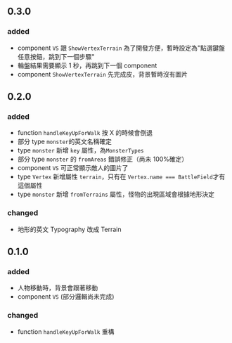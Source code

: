 ## 0.3.0

### added

- component `VS` 跟 `ShowVertexTerrain` 為了開發方便，暫時設定為"點選鍵盤任意按鈕，跳到下一個步驟"
- 輪盤結果需要顯示 1 秒，再跳到下一個 component
- component `ShowVertexTerrain` 先完成皮，背景暫時沒有圖片

## 0.2.0

### added

- function `handleKeyUpForWalk` 按 X 的時候會倒退
- 部分 type `monster`的英文名稱確定
- type `monster` 新增 `key` 屬性，為`MonsterTypes`
- 部分 type `monster` 的 `fromAreas` 錯誤修正（尚未 100%確定）
- component `VS` 可正常顯示敵人的圖片了
- type `Vertex` 新增屬性 `terrain`，只有在 `Vertex.name === BattleField`才有這個屬性
- type `monster` 新增 `fromTerrains` 屬性，怪物的出現區域會根據地形決定

### changed

- 地形的英文 Typography 改成 Terrain

## 0.1.0

### added

- 人物移動時，背景會跟著移動
- component `VS` (部分邏輯尚未完成)

### changed

- function `handleKeyUpForWalk` 重構
